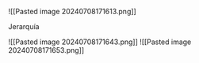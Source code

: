 ![[Pasted image 20240708171613.png]]

Jerarquía

![[Pasted image 20240708171643.png]]
![[Pasted image 20240708171653.png]]
